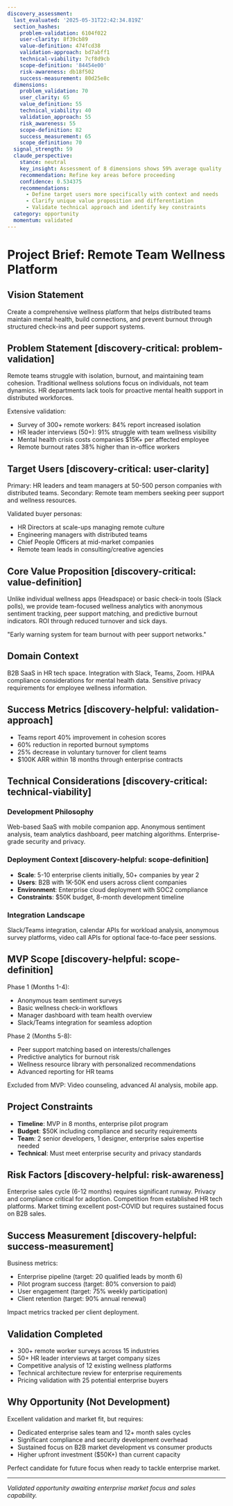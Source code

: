 ```yaml
---
discovery_assessment:
  last_evaluated: '2025-05-31T22:42:34.819Z'
  section_hashes:
    problem-validation: 6104f022
    user-clarity: 8f39cb89
    value-definition: 474fcd38
    validation-approach: bd7abff1
    technical-viability: 7cf8d9cb
    scope-definition: '84454e00'
    risk-awareness: db18f502
    success-measurement: 80d25e8c
  dimensions:
    problem_validation: 70
    user_clarity: 65
    value_definition: 55
    technical_viability: 40
    validation_approach: 55
    risk_awareness: 55
    scope-definition: 82
    success_measurement: 65
    scope_definition: 70
  signal_strength: 59
  claude_perspective:
    stance: neutral
    key_insight: Assessment of 8 dimensions shows 59% average quality
    recommendation: Refine key areas before proceeding
    confidence: 0.534375
    recommendations:
      - Define target users more specifically with context and needs
      - Clarify unique value proposition and differentiation
      - Validate technical approach and identify key constraints
  category: opportunity
  momentum: validated
---
```

# Project Brief: Remote Team Wellness Platform

## Vision Statement
Create a comprehensive wellness platform that helps distributed teams maintain mental health, build connections, and prevent burnout through structured check-ins and peer support systems.

## Problem Statement [discovery-critical: problem-validation]
Remote teams struggle with isolation, burnout, and maintaining team cohesion. Traditional wellness solutions focus on individuals, not team dynamics. HR departments lack tools for proactive mental health support in distributed workforces.

Extensive validation:
- Survey of 300+ remote workers: 84% report increased isolation
- HR leader interviews (50+): 91% struggle with team wellness visibility
- Mental health crisis costs companies $15K+ per affected employee
- Remote burnout rates 38% higher than in-office workers

## Target Users [discovery-critical: user-clarity]
Primary: HR leaders and team managers at 50-500 person companies with distributed teams. Secondary: Remote team members seeking peer support and wellness resources.

Validated buyer personas:
- HR Directors at scale-ups managing remote culture
- Engineering managers with distributed teams
- Chief People Officers at mid-market companies
- Remote team leads in consulting/creative agencies

## Core Value Proposition [discovery-critical: value-definition]
Unlike individual wellness apps (Headspace) or basic check-in tools (Slack polls), we provide team-focused wellness analytics with anonymous sentiment tracking, peer support matching, and predictive burnout indicators. ROI through reduced turnover and sick days.

"Early warning system for team burnout with peer support networks."

## Domain Context
B2B SaaS in HR tech space. Integration with Slack, Teams, Zoom. HIPAA compliance considerations for mental health data. Sensitive privacy requirements for employee wellness information.

## Success Metrics [discovery-helpful: validation-approach]
- Teams report 40% improvement in cohesion scores
- 60% reduction in reported burnout symptoms
- 25% decrease in voluntary turnover for client teams
- $100K ARR within 18 months through enterprise contracts

## Technical Considerations [discovery-critical: technical-viability]

### Development Philosophy
Web-based SaaS with mobile companion app. Anonymous sentiment analysis, team analytics dashboard, peer matching algorithms. Enterprise-grade security and privacy.

### Deployment Context [discovery-helpful: scope-definition]
- **Scale**: 5-10 enterprise clients initially, 50+ companies by year 2
- **Users**: B2B with 1K-50K end users across client companies
- **Environment**: Enterprise cloud deployment with SOC2 compliance
- **Constraints**: $50K budget, 8-month development timeline

### Integration Landscape
Slack/Teams integration, calendar APIs for workload analysis, anonymous survey platforms, video call APIs for optional face-to-face peer sessions.

## MVP Scope [discovery-helpful: scope-definition]
Phase 1 (Months 1-4):
- Anonymous team sentiment surveys
- Basic wellness check-in workflows
- Manager dashboard with team health overview
- Slack/Teams integration for seamless adoption

Phase 2 (Months 5-8):
- Peer support matching based on interests/challenges
- Predictive analytics for burnout risk
- Wellness resource library with personalized recommendations
- Advanced reporting for HR teams

Excluded from MVP: Video counseling, advanced AI analysis, mobile app.

## Project Constraints
- **Timeline**: MVP in 8 months, enterprise pilot program
- **Budget**: $50K including compliance and security requirements
- **Team**: 2 senior developers, 1 designer, enterprise sales expertise needed
- **Technical**: Must meet enterprise security and privacy standards

## Risk Factors [discovery-helpful: risk-awareness]
Enterprise sales cycle (6-12 months) requires significant runway. Privacy and compliance critical for adoption. Competition from established HR tech platforms. Market timing excellent post-COVID but requires sustained focus on B2B sales.

## Success Measurement [discovery-helpful: success-measurement]
Business metrics:
- Enterprise pipeline (target: 20 qualified leads by month 6)
- Pilot program success (target: 80% conversion to paid)
- User engagement (target: 75% weekly participation)
- Client retention (target: 90% annual renewal)

Impact metrics tracked per client deployment.

## Validation Completed
- 300+ remote worker surveys across 15 industries
- 50+ HR leader interviews at target company sizes
- Competitive analysis of 12 existing wellness platforms
- Technical architecture review for enterprise requirements
- Pricing validation with 25 potential enterprise buyers

## Why Opportunity (Not Development)
Excellent validation and market fit, but requires:
- Dedicated enterprise sales team and 12+ month sales cycles
- Significant compliance and security development overhead
- Sustained focus on B2B market development vs consumer products
- Higher upfront investment ($50K+) than current capacity

Perfect candidate for future focus when ready to tackle enterprise market.

---
*Validated opportunity awaiting enterprise market focus and sales capability.*
